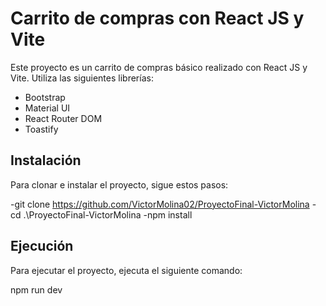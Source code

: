 # Carrito de compras con React JS y Vite

Este proyecto es un carrito de compras básico realizado con React JS y Vite. Utiliza las siguientes librerías:

- Bootstrap
- Material UI
- React Router DOM
- Toastify

## Instalación

Para clonar e instalar el proyecto, sigue estos pasos:

-git clone https://github.com/VictorMolina02/ProyectoFinal-VictorMolina
-cd .\ProyectoFinal-VictorMolina
-npm install

## Ejecución

Para ejecutar el proyecto, ejecuta el siguiente comando:

npm run dev

